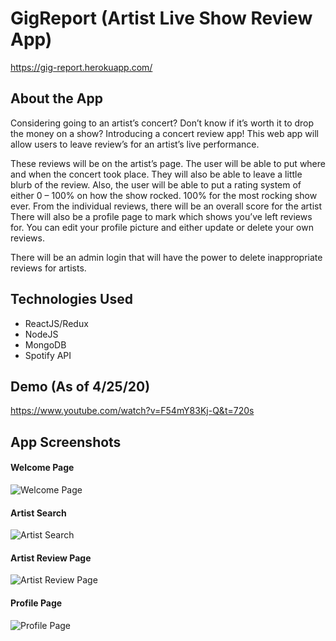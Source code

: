 # GigReport (Artist Live Show Review App)

https://gig-report.herokuapp.com/

## About the App

Considering going to an artist’s concert? Don’t know if it’s worth it to drop the money on a show? Introducing a concert review app! This web app will allow users to leave review’s for an artist’s live performance.

These reviews will be on the artist’s page. The user will be able to put where and when the concert took place. They will also be able to leave a little blurb of the review. Also, the user will be able to put a rating system of either 0 – 100% on how the show rocked. 100% for the most rocking show ever. From the individual reviews, there will be an overall score for the artist
There will also be a profile page to mark which shows you’ve left reviews for. You can edit your profile picture and either update or delete your own reviews.

There will be an admin login that will have the power to delete inappropriate reviews for artists.

## Technologies Used
- ReactJS/Redux
- NodeJS
- MongoDB
- Spotify API

## Demo (As of 4/25/20)

https://www.youtube.com/watch?v=F54mY83Kj-Q&t=720s

## App Screenshots
#### Welcome Page
![Welcome Page](https://github.com/tommyturcovsky/tommy-turcovsky-webdevspr2020-finalproject/blob/master/screenshots/WelcomePage.png "Welcome Page")

#### Artist Search
![Artist Search](https://github.com/tommyturcovsky/tommy-turcovsky-webdevspr2020-finalproject/blob/master/screenshots/ArtistSearch.png "Artist Search")

#### Artist Review Page
![Artist Review Page](https://github.com/tommyturcovsky/tommy-turcovsky-webdevspr2020-finalproject/blob/master/screenshots/ArtistReviewPage.png "Artist Review Page")

#### Profile Page
![Profile Page](https://github.com/tommyturcovsky/tommy-turcovsky-webdevspr2020-finalproject/blob/master/screenshots/ProfilePage.png "Profile Page")
